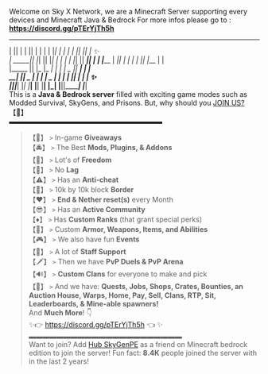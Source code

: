 Welcome on Sky X Network, we are a Minecraft Server supporting every devices and Minecraft Java & Bedrock
For more infos please go to : **https://discord.gg/pTErYjTh5h**  
 _______  ___   _  __   __    __   __    __    _  _______  _______ 
|       ||   | | ||  | |  |  |  |_|  |  |  |  | ||       ||       | ✨  
|  _____||   |_| ||  |_|  |  |       |  |   |_| ||    ___||_     _|
| |_____ |      _||       |  |       |  |       ||   |___   |   |  
|_____  ||     |_ |_     _|   |     |   |  _    ||    ___|  |   |  
 _____| ||    _  |  |   |    |   _   |  | | |   ||   |___   |   |  ✨  
|_______||___| |_|  |___|    |__| |__|  |_|  |__||_______|  |___|  
This is a **Java & Bedrock server** filled with exciting game modes such as Modded Survival, SkyGens, and Prisons. But, why should you [JOIN US?](https://discord.gg/pTErYjTh5h) 【🤔】  
▬▬▬▬▬▬▬▬▬▬▬▬▬▬▬▬▬▬▬▬▬▬  
> 【🎁】 `>` In-game **__Giveaways__**  
> 【🚔】 `>` The Best __**Mods, Plugins, & Addons**__   
> 【🦅】 `>` Lot's of **__Freedom__**  
> 【🚫】 `>` No **__Lag__**  
> 【⚠️】 `>` Has an **__Anti-cheat__**  
> 【🔗】 `>` 10k by 10k block **Border**  
> 【❤️】 `>` **End & Nether reset(s)** every Month  
> 【😎】 `>` Has an **__Active Community__**   
> 【♦️】 `>` Has **__Custom Ranks__** (that grant special perks)   
> 【📣】 `>` Custom **__Armor, Weapons, Items, and Abilities__**   
> 【🎮】 `>` We also have fun **__Events__**   
> 【🚨】 `>` A lot of **__Staff Support__**   
> 【🗡️】 `>` Then we have **__PvP Duels & PvP Arena__**  
> 【🔊】 `>` **__Custom Clans__** for everyone to make and pick  
> 【🗿】 `>` And we have: **__Quests, Jobs,  Shops, Crates, Bounties, an Auction House, Warps, Home, Pay, Sell, Clans, RTP, Sit, Leaderboards, & Mine-able spawners!__**  
And **__Much More__**! 👇  
✨👉 https://discord.gg/pTErYjTh5h 👈 ✨   
▬▬▬▬▬▬▬▬▬▬▬▬▬▬▬▬▬▬▬▬▬▬  
Want to join? Add [Hub SkyGenPE](https://www.xbox.com/en-US/play/user/Hub%20SkyGenPE) as a friend on Minecraft bedrock edition to join the server! Fun fact: **8.4K** people joined the server with in the last 2 years!  
